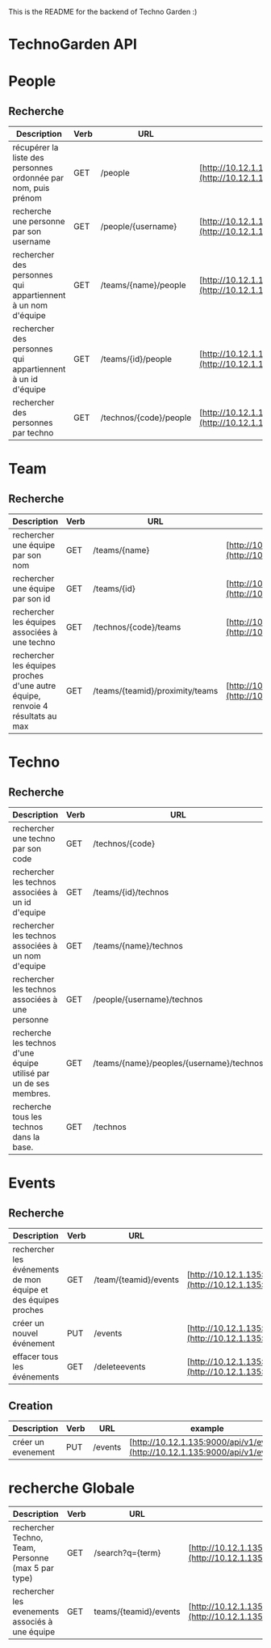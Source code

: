 This is the README for the backend of Techno Garden :)

# TechnoGarden API

# People
## Recherche

| Description									 | Verb          | URL | example |
| ------------- | ----------- | ----------- | ----------- |
| récupérer la liste des personnes ordonnée par nom, puis prénom | GET |  /people | [http://10.12.1.135:9000/api/v1/people](http://10.12.1.135:9000/api/v1/people) |
| recherche une personne par son username	     | GET |  /people/{username} | [http://10.12.1.135:9000/api/v1/people/vjeantet](http://10.12.1.135:9000/api/v1/people/vjeantet) |
| rechercher des personnes qui appartiennent à un nom d'équipe|GET| /teams/{name}/people | [http://10.12.1.135:9000/api/v1/teams/Techno%20Garden/people](http://10.12.1.135:9000/api/v1/teams/Techno%20Garden/people) |
| rechercher des personnes qui appartiennent à un id d'équipe|GET| /teams/{id}/people | [http://10.12.1.135:9000/api/v1/teams/1/people](http://10.12.1.135:9000/api/v1/teams/1/people) |
| rechercher des personnes par techno | GET| /technos/{code}/people | [http://10.12.1.135:9000/api/v1/technos/PHP/people](http://10.12.1.135:9000/api/v1/technos/PHP/people) |

# Team
## Recherche
| Description									 | Verb          | URL | example |
| ------------- | ----------- | ----------- | ----------- |
| rechercher une équipe par son nom | GET| /teams/{name} | [http://10.12.1.135:9000/api/v1/teams/Techno%20Garden](http://10.12.1.135:9000/api/v1/teams/Techno%20Garden)|
| rechercher une équipe par son id | GET| /teams/{id} | [http://10.12.1.135:9000/api/v1/teams/4](http://10.12.1.135:9000/api/v1/teams/4)|
| rechercher les équipes associées à une techno|GET| /technos/{code}/teams| [http://10.12.1.135:9000/api/v1/technos/PHP/teams](http://10.12.1.135:9000/api/v1/technos/PHP/teams)|
| rechercher les équipes proches d'une autre équipe, renvoie 4 résultats au max | GET | /teams/{teamid}/proximity/teams | [http://10.12.1.135:9000/api/v1/teams/1/proximity/teams](http://10.12.1.135:9000/api/v1/teams/1/proximity/teams) |

# Techno
## Recherche
| Description									 | Verb          | URL | example |
| ------------- | ----------- | ----------- | ----------- |
|  rechercher une techno par son code | GET |  /technos/{code} |  [http://10.12.1.135:9000/api/v1/technos/PHP](http://10.12.1.135:9000/api/v1/technos/PHP) | 
|  rechercher les technos associées à un id d'equipe | GET |  /teams/{id}/technos | [http://10.12.1.135:9000/api/v1/teams/1/technos](http://10.12.1.135:9000/api/v1/teams/1/technos) |
|  rechercher les technos associées à un nom d'equipe | GET |  /teams/{name}/technos | [http://10.12.1.135:9000/api/v1/teams/Techno%20Garden/technos](http://10.12.1.135:9000/api/v1/teams/Techno%20Garden/technos) | 
|  rechercher les technos associées à une personne | GET|  /people/{username}/technos|  [http://10.12.1.135:9000/api/v1/people/vjeantet/technos](http://10.12.1.135:9000/api/v1/people/vjeantet/technos) | 
|  recherche les technos d'une équipe utilisé par un de ses membres. | GET |  /teams/{name}/peoples/{username}/technos | *Not implemented yet* | 
|  recherche tous les technos dans la base. | GET |  /technos | [http://local.42.fr:9000/api/v1/technos](http://local.42.fr:9000/api/v1/technos)| 

# Events
## Recherche
| Description									 | Verb          | URL | example |
| ------------- | ----------- | ----------- | ----------- |
|  rechercher les événements de mon équipe et des équipes proches | GET |  /team/{teamid}/events |  [http://10.12.1.135:9000/api/v1/teams/4/events](http://10.12.1.135:9000/api/v1/teams/4/events) | 
|  créer un nouvel événement | PUT |  /events |  [http://10.12.1.135:9000/api/v1/events](http://10.12.1.135:9000/api/v1/events) | 
|  effacer tous les événements | GET |  /deleteevents |  [http://10.12.1.135:9000/api/v1/deleteevents](http://10.12.1.135:9000/api/v1/deleteevents) | 

## Creation
| Description									 | Verb          | URL | example |
| ------------- | ----------- | ----------- | ----------- |
| créer un evenement | PUT |  /events |  [http://10.12.1.135:9000/api/v1/events](http://10.12.1.135:9000/api/v1/events) | 


# recherche Globale
| Description									 | Verb          | URL | example |
| ------------- | ----------- | ----------- | ----------- |
|  rechercher  Techno, Team, Personne (max 5 par type) | GET |  /search?q={term} |  [http://10.12.1.135:9000/api/v1/search?q=en](http://10.12.1.135:9000/api/v1/search?q=en) | 
|  rechercher les evenements associés à une équipe | GET |  teams/{teamid}/events |  [http://10.12.1.135:9000/api/v1/teams/1/events](http://10.12.1.135:9000/teams/1/events) | 

 
